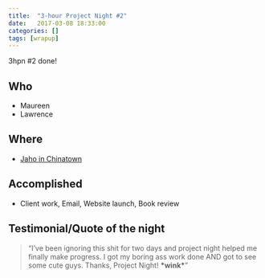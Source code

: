 ```yaml
---
title:  "3-hour Project Night #2"
date:   2017-03-08 18:33:00
categories: []
tags: [wrapup]
---
```


3hpn #2 done! 

## Who

* Maureen
* Lawrence

## Where

* [Jaho in Chinatown](https://www.google.com/maps/dir/''/''/@42.3518118,-71.1333014,12z/data=!3m1!4b1!4m8!4m7!1m0!1m5!1m1!1s0x89e37a77bfcb3847:0x68475d4b7f074086!2m2!1d-71.0632615!2d42.3518331)

## Accomplished

* Client work, Email, Website launch, Book review

## Testimonial/Quote of the night

> “I’ve been ignoring this shit for two days and project night helped me finally make progress. I got my boring ass work done AND got to see some cute guys. Thanks, Project Night! **&#42;wink&#42;**”